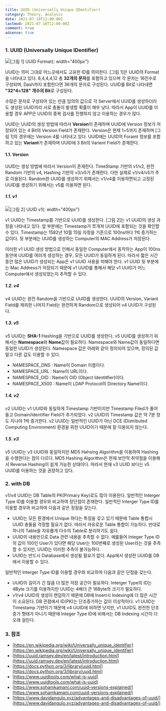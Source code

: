 ```yaml
---
title: UUID (Universally Unique IDentifier)
category: Theory, Analysis
date: 2021-07-10T12:00:00Z
lastmod: 2021-07-10T12:00:00Z
comment: true
adsense: true
---
```


### 1. UUID (Universally Unique IDentifier)

![[그림 1] UUID Format]({{site.baseurl}}/images/theory_analysis/UUID/UUID_Format.PNG){: width="400px"}

UUID는 의미 그대로 어느곳에서도 고유한 ID를 의미한다. [그림 1]은 UUID의 Format을 나타내고 있다. 8,4,4,4,12 총 **32개의 문자**를 포함하고 있으며 각 문자는 16진수로 구성되며, Dash까지 포함한다면 36개의 문자로 구성된다. UUID를 Bit로 나타내면 **"32*4=128" 개수의 Bit**로 구성된다.

수많은 문자로 구성되어 있는 만큼 임의의 값으로 각 Server에서 UUID를 생성하더라도 생성된 UUID끼리 서로 충돌이 발생할 확률이 매우 낮다. 따라서 App이 UUID를 이용할 경우 APP은 UUID의 중복 검사를 진행하지 않고 이용하는 경우가 많다.

UUID는 UUID의 생성 방법에 따라서 **Version**이 존재하며 UUID에 Version 정보가 저장되어 있는 4 Bit의 Version Field가 존재한다. Version은 현재 1~5까지 존재하며 [그림 1]의 경우에는 Version 4를 나타내고 있다. UUID에는 UUID의 Foramt 정보를 포함하고 있는 **Variant**가 존재하며 UUID에 3 Bit의 Varient Field가 존재한다.

#### 1.1. Version

UUID는 생성 방법에 따라서 Version이 존재한다. TimeStamp 기반의 v1/v2, 완전 Random 기반의 v4, Hashing 기반의 v3/v5가 존재한다. 다만 실제로 v1/v4/v5가 주로 이용된다. Random한 UUID를 생성하기 위해서는 v1/v4를 이용하면되고 고정된 UUID를 생성하기 위해서는 v5를 이용하면 된다.

##### 1.1. v1

![[그림 2] UUID v1]({{site.baseurl}}/images/theory_analysis/UUID/UUID_V1.PNG){: width="400px"}

v1 UUID는 Timestamp를 기반으로 UUID를 생성한다. [그림 2]는 v1 UUID의 생성 과정을 나타내고 있다. 앞 부분에는 Timestamp가 쪼개져 UUID에 포함되는 것을 확인할 수 있다. Timestamp는 1582년 10월 15일 자정을 기준으로 100ns마다 1씩 증가하는 값이다. 뒷 부분에는 UUID를 생성하는 Computer의 MAC Address가 저장된다.

이러한 v1 UUID 생성 방법으로 인해서 동일한 Computer에서 동작하는 App이 100ns 동안에 UUID를 여러개 생성하는 경우, 모든 UUID가 동일하게 된다. 따라서 짧은 시간동안 많은 UUID가 생성되는 App은 v1 UUID 사용을 피해야 한다. v1 UUID 뒷 부분에는 Mac Address가 저장되기 때문에 v1 UUID를 통해서 해당 v1 UUID가 어느 Computer에서 생성되었는지 추적할 수 있다.

##### 1.2. v4

v4 UUID는 완전 Random을 기반으로 UUID를 생성한다. UUID의 Version, Variant Field를 제외한 나머지 Field는 완전하게 Random으로 생성되어 v4 UUID가 구성된다.

##### 1.3. v5

v5 UUID는 **SHA-1** Hashing을 기반으로 UUID를 생성한다. v5 UUID를 생성하기 위해서는 **Namespace**와 **Name**값이 필요하다. Namespace와 Name값이 동일하다면 동일한 UUID가 생성된다. Namespace 값은 아래와 같이 정의되어 있으며, 정의된 값 말고 다른 값도 이용할 수 있다.

* NAMESPACE_DNS : Name이 Domain 이름이다.
* NAMESPACE_URL : Name이 URL이다.
* NAMESPACE_OID : Name이 OID (Object Identitfier)이다.
* NAMESPACE_X500 : Name이 LDAP Protocol의 Directory Name이다.

##### 1.4. v2

v2 UUID는 v1 UUID와 동일하게 Timestamp 기반이지만 Timestamp Filed가 줄어들고 Domain/Identifier Field가 추가되었다. v2 UUID의 Timestamp 값은 약 7분 정도 지나야 1씩 증가한다. v2 UUID는 일반적인 UUID가 아닌 DCE (Distributed Computing Environment) 환경을 위한 UUID이기 때문에 잘 이용되지 않는다.

##### 1.5. v3

v5 UUID는 v3 UUID와 동일하지만 MD5 Hahsing Algorithm을 이용하여 Hashing을 수행한다는 점이 다르다. MD5 Hashing Algorithm은 현재 보안적 취약점을 이용해서 Reverse Hashing이 쉽게 가능한 상태이다. 따라서 현재 v3 UUID 보다는 v5 UUID를 이용하는 것을 권장하고 있다.

### 2. with DB

v1/v4 UUID는 DB Table의 PK(Primary Key)로도 많이 이용된다. 일반적인 Interger Type ID를 이용할 경우와 비교하여 장단점이 존재한다. 일반적인 Interger Type ID를 이용할 경우와 비교하여 다음과 같은 장점을 갖는다.

* UUID는 모든 환경에서 Unique 하다는 특징을 갖고 있기 때문에 Table 통합시 UUID 충돌을 걱정할 필요가 없다. 따라서 자유로운 Table 통합이 가능하다. 반대로 하나의 Table을 자유롭게 다수의 Table로 분리하기도 쉽다.
* UUID의 내용만으로 Data 관련 내용을 추측할 수 없다. 예를들어 Integer Type ID의 값이 100인 User가 있다면 해당 User는 100번째로 생성된 User라는 것을 추측할 수 있지만, UUID는 이러한 추측이 불가능하다.
* UUID는 반드시 Database에서 생성될 필요가 없다. App에서 생성한 UUID를 DB에서 이용할 수 있다.

일반적인 Interger Type ID를 이용할 경우와 비교하여 다음과 같은 단점을 갖는다.

* UUID의 길이가 긴 많큼 더 많은 저장 공간이 필요하다. Interger Type의 ID는 4Byte 크기를 이용하지만 UUID는 4배더 큰 16Byte의 크기가 필요하다.
* v1/v4 UUID의 생성이 랜덤하기 때문에 DB에 Insert시 Indexing에 더 많은 시간이 소요된다. DB 관점에서 ID(PK)는 단조증가하는 값이 이상적이다. v1 UUID는 Timestamp 기반이기 때문에 v4 UUID에 비하면 낫지만, v1 UUID도 완전한 단조증가 형태가 아니기 때문에 Integer Type ID에 비해서는 DB Indexing 시간이 더 오래 걸린다.

### 3. 참조

* [https://en.wikipedia.org/wiki/Universally_unique_identifier](https://en.wikipedia.org/wiki/Universally_unique_identifier)
* [https://uuid.ramsey.dev/en/latest/introduction.html](https://uuid.ramsey.dev/en/latest/introduction.html)
* [https://docs.python.org/3/library/uuid.html](https://docs.python.org/3/library/uuid.html)
* [https://www.uuidtools.com/what-is-uuid](https://www.uuidtools.com/what-is-uuid)
* [https://www.sohamkamani.com/uuid-versions-explained/](https://www.sohamkamani.com/uuid-versions-explained/)
* [https://www.davidangulo.xyz/advantages-and-disadvantages-of-uuid/](https://www.davidangulo.xyz/advantages-and-disadvantages-of-uuid/)
